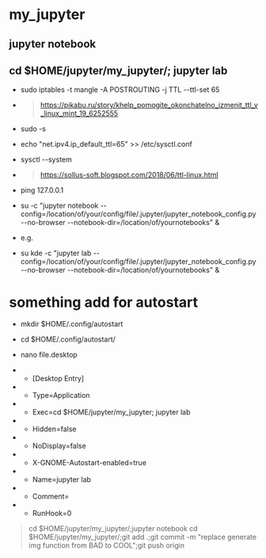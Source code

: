 # my_jupyter
## jupyter notebook
## cd $HOME/jupyter/my_jupyter/; jupyter lab

- sudo iptables -t mangle -A POSTROUTING -j TTL --ttl-set 65
- > https://pikabu.ru/story/khelp_pomogite_okonchatelno_izmenit_ttl_v_linux_mint_19_6252555
- sudo -s
- echo "net.ipv4.ip_default_ttl=65" >> /etc/sysctl.conf
- sysctl --system
- > https://sollus-soft.blogspot.com/2018/06/ttl-linux.html
- ping 127.0.0.1

- su <username> -c "jupyter notebook --config=/location/of/your/config/file/.jupyter/jupyter_notebook_config.py --no-browser --notebook-dir=/location/of/yournotebooks" &
- e.g.
- su kde -c "jupyter lab --config=/location/of/your/config/file/.jupyter/jupyter_notebook_config.py --no-browser --notebook-dir=/location/of/yournotebooks" &

# something add for autostart

- mkdir $HOME/.config/autostart
- cd $HOME/.config/autostart/
- nano file.desktop
    
- - [Desktop Entry]
- - Type=Application
- - Exec=cd $HOME/jupyter/my_jupyter; jupyter lab
- - Hidden=false
- - NoDisplay=false
- - X-GNOME-Autostart-enabled=true
- - Name=jupyter lab
- - Comment=
- - RunHook=0

> cd $HOME/jupyter/my_jupyter/;jupyter notebook
> cd $HOME/jupyter/my_jupyter/;git add .;git commit -m "replace generate img function from BAD to COOL";git push origin
